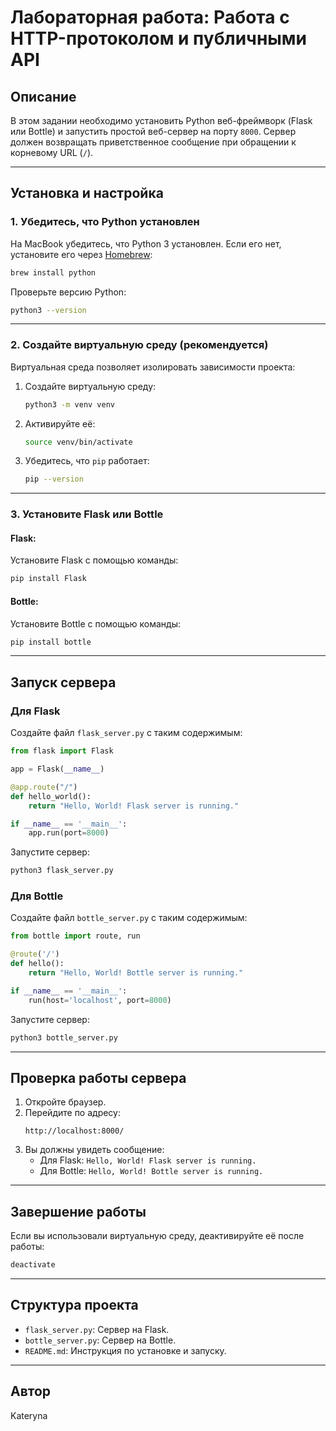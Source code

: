 
# Лабораторная работа: Работа с HTTP-протоколом и публичными API

## Описание
В этом задании необходимо установить Python веб-фреймворк (Flask или Bottle) и запустить простой веб-сервер на порту `8000`. Сервер должен возвращать приветственное сообщение при обращении к корневому URL (`/`).

---

## Установка и настройка

### 1. Убедитесь, что Python установлен
На MacBook убедитесь, что Python 3 установлен. Если его нет, установите его через [Homebrew](https://brew.sh/):
```bash
brew install python
```

Проверьте версию Python:
```bash
python3 --version
```

---

### 2. Создайте виртуальную среду (рекомендуется)
Виртуальная среда позволяет изолировать зависимости проекта:

1. Создайте виртуальную среду:
   ```bash
   python3 -m venv venv
   ```

2. Активируйте её:
   ```bash
   source venv/bin/activate
   ```

3. Убедитесь, что `pip` работает:
   ```bash
   pip --version
   ```

---

### 3. Установите Flask или Bottle

#### Flask:
Установите Flask с помощью команды:
```bash
pip install Flask
```

#### Bottle:
Установите Bottle с помощью команды:
```bash
pip install bottle
```

---

## Запуск сервера

### Для Flask
Создайте файл `flask_server.py` с таким содержимым:
```python
from flask import Flask

app = Flask(__name__)

@app.route("/")
def hello_world():
    return "Hello, World! Flask server is running."

if __name__ == '__main__':
    app.run(port=8000)
```

Запустите сервер:
```bash
python3 flask_server.py
```

### Для Bottle
Создайте файл `bottle_server.py` с таким содержимым:
```python
from bottle import route, run

@route('/')
def hello():
    return "Hello, World! Bottle server is running."

if __name__ == '__main__':
    run(host='localhost', port=8000)
```

Запустите сервер:
```bash
python3 bottle_server.py
```

---

## Проверка работы сервера

1. Откройте браузер.
2. Перейдите по адресу:
   ```
   http://localhost:8000/
   ```
3. Вы должны увидеть сообщение:
   - Для Flask: `Hello, World! Flask server is running.`
   - Для Bottle: `Hello, World! Bottle server is running.`

---

## Завершение работы
Если вы использовали виртуальную среду, деактивируйте её после работы:
```bash
deactivate
```

---

## Структура проекта
- `flask_server.py`: Сервер на Flask.
- `bottle_server.py`: Сервер на Bottle.
- `README.md`: Инструкция по установке и запуску.

---

## Автор
Kateryna
